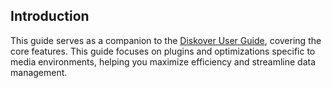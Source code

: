 
## Introduction

This guide serves as a companion to the [Diskover User Guide](https://docs.diskoverdata.com/diskover_user_guide/), covering the core features. This guide focuses on plugins and optimizations specific to media environments, helping you maximize efficiency and streamline data management.

